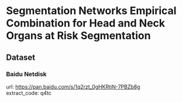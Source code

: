 # Segmentation Networks Empirical Combination for Head and Neck Organs at Risk Segmentation

## Dataset

### Baidu Netdisk

url: https://pan.baidu.com/s/1q2rzt_0gHKRtjN-7PBZb8g  
extract_code: q4tc